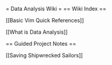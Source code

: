 = Data Analysis Wiki =
== Wiki Index ==

[[Basic Vim Quick References]]

[[What is Data Analysis]]



== Guided Project Notes ==

[[Saving Shipwrecked Sailors]]
